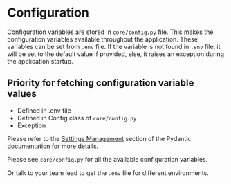 # Configuration

Configuration variables are stored in `core/config.py` file. This makes the configuration variables available throughout the application. These variables can be set from `.env` file. If the variable is not found in `.env` file, it will be set to the default value if provided, else, it raises an exception during the application startup.

## Priority for fetching configuration variable values

*   Defined in .env file
*   Defined in Config class of `core/config.py`
*   Exception

Please refer to the [Settings Management](https://docs.pydantic.dev/latest/usage/settings/) section of the Pydantic documentation for more details.

Please see `core/config.py` for all the available configuration variables.

Or talk to your team lead to get the `.env` file for different environments.
